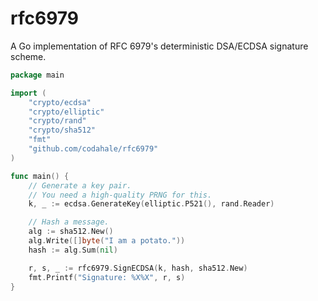 rfc6979
=======

A Go implementation of RFC 6979's deterministic DSA/ECDSA signature scheme.

``` go
package main

import (
	"crypto/ecdsa"
	"crypto/elliptic"
	"crypto/rand"
	"crypto/sha512"
	"fmt"
	"github.com/codahale/rfc6979"
)

func main() {
	// Generate a key pair.
	// You need a high-quality PRNG for this.
	k, _ := ecdsa.GenerateKey(elliptic.P521(), rand.Reader)

	// Hash a message.
	alg := sha512.New()
	alg.Write([]byte("I am a potato."))
	hash := alg.Sum(nil)

	r, s, _ := rfc6979.SignECDSA(k, hash, sha512.New)
	fmt.Printf("Signature: %X%X", r, s)
}

```
